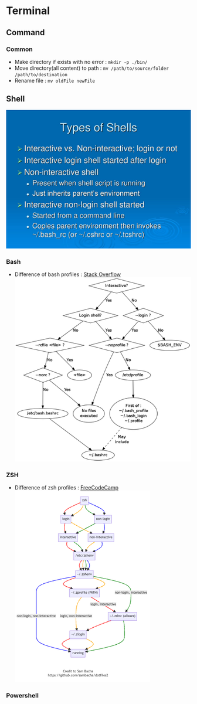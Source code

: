 # Terminal

## Command

### Common
- Make directory if exists with no error : `mkdir -p ./bin/`
- Move directory(all content) to path : `mv /path/to/source/folder /path/to/destination`
- Rename file :  `mv oldFile newFile`

## Shell
![shell_type](static/shell_type.jpeg)

### Bash
- Difference of bash profiles : [Stack Overflow](https://stackoverflow.com/questions/18791486/differences-uses-and-similarities-between-bashrc-bash-profile-and-etc-profil) 
![bash_diagram](static/bash_diagram.png)

### ZSH
- Difference of zsh profiles : [FreeCodeCamp](https://www.freecodecamp.org/news/how-do-zsh-configuration-files-work/)  
![zsh_diagram](static/zsh_diagram.png)

### Powershell
